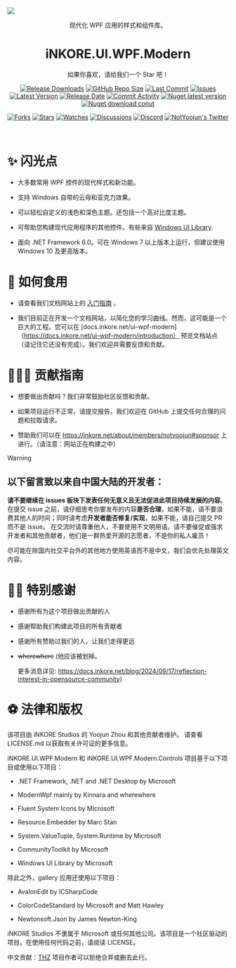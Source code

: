 <a href="https://docs.inkore.net/ui-wpf-modern/introduction">
  <img src="https://github.com/iNKORE-NET/UI.WPF.Modern/blob/main/assets/images/banners/UI.WPF.Modern_Main_1280w.png?raw=true">
</a>
<br>
<p align="center">现代化 WPF 应用的样式和组件库。</p>

<h1 align="center">
  iNKORE.UI.WPF.Modern
</h1>

<p align="center">如果你喜欢，请给我们一个 Star 吧！</p>

<p align="center">
  <a href="https://github.com/iNKORE-NET/UI.WPF.Modern/releases"><img src="https://img.shields.io/github/downloads/iNKORE-NET/UI.WPF.Modern/total?color=%239F7AEA" alt="Release Downloads"></a>
  <a href="#"><img src="https://img.shields.io/github/repo-size/iNKORE-NET/UI.WPF.Modern?color=6882C4" alt="GitHub Repo Size"></a>
  <a href="#"><img src="https://img.shields.io/github/last-commit/iNKORE-NET/UI.WPF.Modern?color=%23638e66" alt="Last Commit"></a>
  <a href="#"><img src="https://img.shields.io/github/issues/iNKORE-NET/UI.WPF.Modern?color=f76642" alt="Issues"></a>
  <a href="#"><img src="https://img.shields.io/github/v/release/iNKORE-NET/UI.WPF.Modern?color=%4CF4A8B4" alt="Latest Version"></a>
  <a href="#"><img src="https://img.shields.io/github/release-date/iNKORE-NET/UI.WPF.Modern?color=%23b0a3e8" alt="Release Date"></a>
  <a href="https://github.com/iNKORE-NET/UI.WPF.Modern/commits/"><img src="https://img.shields.io/github/commit-activity/m/iNKORE-NET/UI.WPF.Modern" alt="Commit Activity"></a>
  <a href="https://www.nuget.org/packages/iNKORE.UI.WPF.Modern"><img src="https://img.shields.io/nuget/v/iNKORE.UI.WPF.Modern?color=blue&logo=nuget" alt="Nuget latest version"></a>
  <a href="https://www.nuget.org/packages/iNKORE.UI.WPF.Modern"><img src="https://img.shields.io/nuget/dt/iNKORE.UI.WPF.Modern?color=blue&logo=nuget" alt="Nuget download conut"></a>
</p>

<p align="center">
  <a href="https://github.com/iNKORE-NET/UI.WPF.Modern/network/members"><img src="https://img.shields.io/github/forks/iNKORE-NET/UI.WPF.Modern?style=social" alt="Forks"></a>
  <a href="https://github.com/iNKORE-NET/UI.WPF.Modern/stargazers"><img src="https://img.shields.io/github/stars/iNKORE-NET/UI.WPF.Modern?style=social" alt="Stars"></a>
  <a href="https://github.com/iNKORE-NET/UI.WPF.Modern/watchers"><img src="https://img.shields.io/github/watchers/iNKORE-NET/UI.WPF.Modern?style=social" alt="Watches"></a>
  <a href="https://github.com/iNKORE-NET/UI.WPF.Modern/discussions"><img src="https://img.shields.io/github/discussions/iNKORE-NET/UI.WPF.Modern?style=social" alt="Discussions"></a>
  <a href="https://discord.gg/m6NPNVk4bs"><img src="https://img.shields.io/discord/1092738458805608561?style=social&label=Discord&logo=discord" alt="Discord"></a>
  <a href="https://twitter.com/NotYoojun"><img src="https://img.shields.io/twitter/follow/NotYoojun?style=social" alt="NotYoojun's Twitter"></a>
</p>

<br align="center">

# ✨ 闪光点
-   大多数常用 WPF 控件的现代样式和新功能。
-   支持 Windows 自带的云母和亚克力效果。

-   可以轻松自定义的浅色和深色主题。还包括一个高对比度主题。

-   可帮助您构建现代应用程序的其他控件。有些来自 [Windows UI Library](https://github.com/microsoft/microsoft-ui-xaml).

-   面向 .NET Framework 6.0。可在 Windows 7 以上版本上运行，但建议使用 Windows 10 及更高版本。
  
# 🤔 如何食用

-   请查看我们文档网站上的 [入门指南](https://docs.inkore.net/ui-wpf-modern/onboarding) 。

- 我们目前正在开发一个文档网站，以简化您的学习曲线。然而，这可能是一个巨大的工程。您可以在 [docs.inkore.net/ui-wpf-modern]（https://docs.inkore.net/ui-wpf-modern/introduction） 预览文档站点（请记住它还没有完成）。我们欢迎并需要反馈和贡献。


# 🙋🏻‍♂️ 贡献指南

-   想要做出贡献吗？我们非常鼓励社区反馈和贡献。

-   如果项目运行不正常，请提交报告。我们欢迎在 GitHub 上提交任何合理的问题和拉取请求。

-   赞助我们可以在 https://inkore.net/about/members/notyoojun#sponsor 上进行。（请注意：网站正在构建之中）

> [!WARNING]
> ## 以下留言致以来自中国大陆的开发者：
>
> **请不要继续在 issues 板块下发表任何无意义且无法促进此项目持续发展的内容**。在提交 issue 之前，请仔细思考你要发布的内容**是否合理**，如果不能，请不要浪费其他人的时间；同时请考虑**开发者能否修复/实现**，如果不能，请自己提交 PR 而不是 issue。
> 在交流时请尊重他人，不要使用不文明用语。请不要催促或强求开发者和其他贡献者，他们是一群热爱开源的志愿者，不是你的私人雇员！
> 
> 尽可能在除国内社交平台外的其他地方使用英语而不是中文，我们会优先处理英文内容。

# 🙏🏻 特别感谢

- 感谢所有为这个项目做出贡献的人

- 感谢帮助我们构建此项目的所有贡献者

- 感谢所有赞助过我们的人，让我们走得更远

- ~~wherewhere~~ (他应该被划掉。

  更多消息详见: https://docs.inkore.net/blog/2024/09/17/reflection-interest-in-opensource-community)

# ⚽ 法律和版权

该项目由 iNKORE Studios 的 Yoojun Zhou 和其他贡献者维护。
请查看 LICENSE.md 以获取有关许可证的更多信息。

iNKORE.UI.WPF.Modern 和 iNKORE.UI.WPF.Modern.Controls 项目基于以下项目或使用以下项目：

- .NET Framework, .NET and .NET Desktop by Microsoft

- ModernWpf mainly by Kinnara and wherewhere

- Fluent System Icons by Microsoft

- Resource.Embedder by Marc Stan

- System.ValueTuple, System.Runtime by Microsoft

- CommunityToolkit by Microsoft

- Windows UI Library by Microsoft

除此之外，gallery 应用还使用以下项目：

- AvalonEdit by ICSharpCode

- ColorCodeStandard by Microsoft and Matt Hawley

- Newtonsoft.Json by James Newton-King

iNKORE Studios 不隶属于 Microsoft 或任何其他公司。该项目是一个社区驱动的项目。在使用任何代码之前，请阅读 LICENSE。


中文贡献：[THZ](https://github.com/FranklinCN) 项目作者可以拒绝合并或删去此行。
